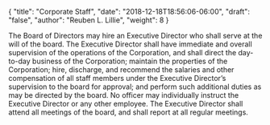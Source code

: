 {
	"title": "Corporate Staff",
	"date": "2018-12-18T18:56:06-06:00",
	"draft": "false",
	"author": "Reuben L. Lillie",
	"weight": 8
}

The Board of Directors may hire an Executive Director who shall serve at the will of the board. The Executive Director shall have immediate and overall supervision of the operations of the Corporation, and shall direct the day-to-day business of the Corporation; maintain the properties of the Corporation; hire, discharge, and recommend the salaries and other compensation of all staff members under the Executive Director’s supervision to the board for approval; and perform such additional duties as may be directed by the board. No officer may individually instruct the Executive Director or any other employee. The Executive Director shall attend all meetings of the board, and shall report at all regular meetings.
